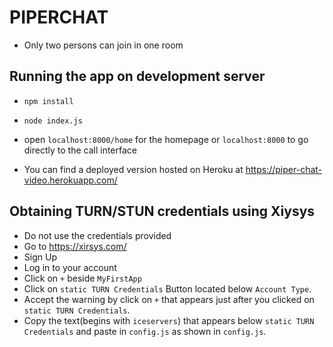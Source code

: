 # PIPERCHAT
* Only two persons can join in one room
## Running the app on development server
* `npm install`
* `node index.js`
* open `localhost:8000/home` for the homepage or `localhost:8000` to go directly to the call interface

* You can find a deployed version hosted on Heroku at https://piper-chat-video.herokuapp.com/

## Obtaining TURN/STUN credentials using Xiysys
* Do not use the credentials provided
* Go to https://xirsys.com/
* Sign Up 
* Log in to your account
* Click on `+` beside `MyFirstApp`
* Click on `static TURN Credentials` Button located below `Account Type`.
* Accept the warning by click on `+` that appears just after you clicked on `static TURN Credentials`.
* Copy the text(begins with `iceservers`) that appears below `static TURN Credentials`  and paste in `config.js` as shown in `config.js`.
